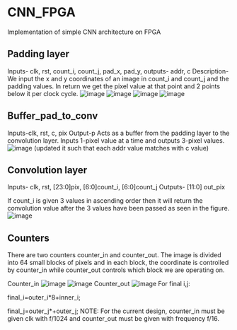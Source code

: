 # CNN_FPGA
Implementation of simple CNN architecture on FPGA

## Padding layer

Inputs- clk, rst, count_i, count_j, pad_x, pad_y,
outputs- addr, c
Description- We input the x and y coordinates of an image in count_i and count_j and the padding values. In return we get the pixel value at that point and 2 points below it per clock cycle. 
![image](https://github.com/user-attachments/assets/8bccfbbd-d851-4987-a094-98bd06839569)
![image](https://github.com/user-attachments/assets/ecba0ba8-2e68-4364-85ce-1c2d96f7b840)
![image](https://github.com/user-attachments/assets/6e941870-2a4f-4d56-863f-b1f50b501ffb)
![image](https://github.com/user-attachments/assets/894830fc-fe63-46ff-9299-3c0f471a011a)

## Buffer_pad_to_conv 

Inputs-clk, rst, c, pix
Output-p 
Acts as a buffer from the padding layer to  the convolution layer. Inputs 1-pixel value at a time and outputs 3-pixel values. 
![image](https://github.com/user-attachments/assets/3cf5292c-fc4f-47e1-9323-89319afe813e)
(updated it such that each addr value matches with c value)

## Convolution layer

Inputs- clk, rst, [23:0]pix, [6:0]count_i, [6:0]count_j
Outputs- [11:0] out_pix

If count_i is given 3 values in ascending order then it will return the convolution value after the 3 values have been passed as seen in the figure.
![image](https://github.com/user-attachments/assets/dd5c956e-c18f-42d2-b856-d364950845ee)

## Counters
There are two counters counter_in and counter_out. The image is divided into 64 small blocks of pixels and in each block, the coordinate is controlled by counter_in while counter_out controls which block we are operating on.

Counter_in
![image](https://github.com/user-attachments/assets/24478612-b44b-43ab-a073-3fffafeddea0)
![image](https://github.com/user-attachments/assets/ac68f9e5-2709-421d-a6ae-2a5daf51b883)
Counter_out
![image](https://github.com/user-attachments/assets/4f4d75db-19aa-4348-93a8-2dc1c86aa1b9)
For final i,j:

final_i=outer_i*8+inner_i;

final_j=outer_j*+outer_j;
NOTE: For the current design, counter_in must be given clk with f/1024 and counter_out must be given with frequency f/16.
